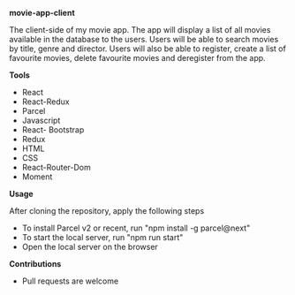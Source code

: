 <b>movie-app-client</b>

The client-side of my movie app. The app will display a list of all movies available in the database to the users. Users will be able to search movies by title, genre and director. Users will also be able to register, create a list of favourite movies, delete favourite movies and deregister from the app.

<b>Tools</b>

- React
- React-Redux
- Parcel
- Javascript
- React- Bootstrap
- Redux
- HTML
- CSS
- React-Router-Dom
- Moment

<b>Usage</b>

After cloning the repository, apply the following steps
- To install Parcel v2 or recent, run "npm install -g parcel@next" 
- To start the local server, run "npm run start"
- Open the local server on the browser 

<b>Contributions</b>

- Pull requests are welcome






